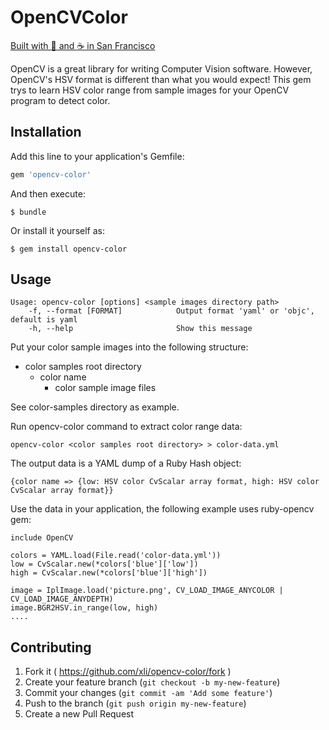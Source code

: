 # OpenCVColor

[Built with :yellow_heart: and :coffee: in San Francisco](http://getmingle.io)

OpenCV is a great library for writing Computer Vision software. However, OpenCV's HSV format is different than what you would expect! This gem trys to learn HSV color range from sample images for your OpenCV program to detect color.

## Installation

Add this line to your application's Gemfile:

```ruby
gem 'opencv-color'
```

And then execute:

    $ bundle

Or install it yourself as:

    $ gem install opencv-color

## Usage

    Usage: opencv-color [options] <sample images directory path>
        -f, --format [FORMAT]            Output format 'yaml' or 'objc', default is yaml
        -h, --help                       Show this message

Put your color sample images into the following structure:

* color samples root directory
  * color name
    * color sample image files

See color-samples directory as example.

Run opencv-color command to extract color range data:

    opencv-color <color samples root directory> > color-data.yml

The output data is a YAML dump of a Ruby Hash object:

    {color name => {low: HSV color CvScalar array format, high: HSV color CvScalar array format}}

Use the data in your application, the following example uses ruby-opencv gem:

    include OpenCV

    colors = YAML.load(File.read('color-data.yml'))
    low = CvScalar.new(*colors['blue']['low'])
    high = CvScalar.new(*colors['blue']['high'])

    image = IplImage.load('picture.png', CV_LOAD_IMAGE_ANYCOLOR | CV_LOAD_IMAGE_ANYDEPTH)
    image.BGR2HSV.in_range(low, high)
    ....

## Contributing

1. Fork it ( https://github.com/xli/opencv-color/fork )
2. Create your feature branch (`git checkout -b my-new-feature`)
3. Commit your changes (`git commit -am 'Add some feature'`)
4. Push to the branch (`git push origin my-new-feature`)
5. Create a new Pull Request
